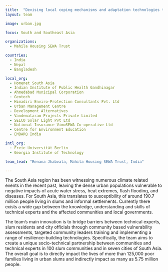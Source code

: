 ```yaml
---
title:  "Devising local coping mechanisms and adaptation technologies to build climate-resilience capacities of urban poor in South Asia"
layout: team

image: urban.jpg

focus: South and Southeast Asia

organizations:
  - Mahila Housing SEWA Trust

countries: 
  - India
  - Nepal
  - Bangladesh

local_org: 
  - Homenet South Asia
  - Indian Institute of Public Health Gandhinagar
  - Ahmedabad Municipal Corporation 
  - Geotech 
  - Himadiri Enviro-Protection Consultants Pvt. Ltd
  - Urban Management Centre 
  - Development Alternatives 
  - Vandemataram Projects Private Limited
  - SELCO Solar Light Pvt Ltd
  - National Insurance VimoSEWA Co-operative Ltd
  - Centre for Environment Education
  - EMBARQ India

intl_org:
  - Freie Universität Berlin
  - Georgia Institute of Technology

team_lead: "Renana Jhabvala, Mahila Housing SEWA Trust, India"

---
```


The South Asia region has been witnessing numerous climate related events in the recent past, leaving the dense urban populations vulnerable to negative impacts of acute water stress, heat extremes, flash flooding, and diseases. For South Asia, this translates to susceptibility of around 190.7 million people living in slums and informal settlements. Currently there exists a wide gap between the knowledge, understanding and skills of technical experts and the affected communities and local governments. 

The team’s main innovation is to bridge barriers between technical experts, slum residents and city officials through community based vulnerability assessments, targeted community leaders training and implementing a range of resilience-building technologies. Specifically, the team aims to create a unique socio-technical partnership between communities and technical experts in 100 slum communities and in seven cities of South Asia. The overall goal is to directly impact the lives of more than 125,000 poor families living in urban slums and indirectly impact as many as 5.75 million people. 
